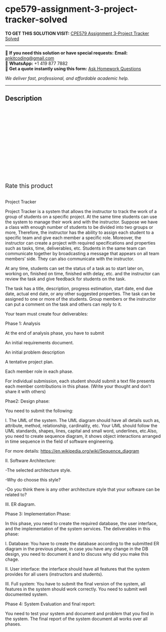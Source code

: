 # cpe579-assignment-3-project-tracker-solved
**TO GET THIS SOLUTION VISIT:** [CPE579 Assignment 3-Project Tracker Solved](https://www.ankitcodinghub.com/product/cpe579-assignment-3-project-tracker-solved/)


---

📩 **If you need this solution or have special requests:** **Email:** ankitcoding@gmail.com  
📱 **WhatsApp:** +1 419 877 7882  
📄 **Get a quote instantly using this form:** [Ask Homework Questions](https://www.ankitcodinghub.com/services/ask-homework-questions/)

*We deliver fast, professional, and affordable academic help.*

---

<h2>Description</h2>



<div class="kk-star-ratings kksr-auto kksr-align-center kksr-valign-top" data-payload="{&quot;align&quot;:&quot;center&quot;,&quot;id&quot;:&quot;101391&quot;,&quot;slug&quot;:&quot;default&quot;,&quot;valign&quot;:&quot;top&quot;,&quot;ignore&quot;:&quot;&quot;,&quot;reference&quot;:&quot;auto&quot;,&quot;class&quot;:&quot;&quot;,&quot;count&quot;:&quot;0&quot;,&quot;legendonly&quot;:&quot;&quot;,&quot;readonly&quot;:&quot;&quot;,&quot;score&quot;:&quot;0&quot;,&quot;starsonly&quot;:&quot;&quot;,&quot;best&quot;:&quot;5&quot;,&quot;gap&quot;:&quot;4&quot;,&quot;greet&quot;:&quot;Rate this product&quot;,&quot;legend&quot;:&quot;0\/5 - (0 votes)&quot;,&quot;size&quot;:&quot;24&quot;,&quot;title&quot;:&quot;CPE579 Assignment 3-Project Tracker Solved&quot;,&quot;width&quot;:&quot;0&quot;,&quot;_legend&quot;:&quot;{score}\/{best} - ({count} {votes})&quot;,&quot;font_factor&quot;:&quot;1.25&quot;}">

<div class="kksr-stars">

<div class="kksr-stars-inactive">
            <div class="kksr-star" data-star="1" style="padding-right: 4px">


<div class="kksr-icon" style="width: 24px; height: 24px;"></div>
        </div>
            <div class="kksr-star" data-star="2" style="padding-right: 4px">


<div class="kksr-icon" style="width: 24px; height: 24px;"></div>
        </div>
            <div class="kksr-star" data-star="3" style="padding-right: 4px">


<div class="kksr-icon" style="width: 24px; height: 24px;"></div>
        </div>
            <div class="kksr-star" data-star="4" style="padding-right: 4px">


<div class="kksr-icon" style="width: 24px; height: 24px;"></div>
        </div>
            <div class="kksr-star" data-star="5" style="padding-right: 4px">


<div class="kksr-icon" style="width: 24px; height: 24px;"></div>
        </div>
    </div>

<div class="kksr-stars-active" style="width: 0px;">
            <div class="kksr-star" style="padding-right: 4px">


<div class="kksr-icon" style="width: 24px; height: 24px;"></div>
        </div>
            <div class="kksr-star" style="padding-right: 4px">


<div class="kksr-icon" style="width: 24px; height: 24px;"></div>
        </div>
            <div class="kksr-star" style="padding-right: 4px">


<div class="kksr-icon" style="width: 24px; height: 24px;"></div>
        </div>
            <div class="kksr-star" style="padding-right: 4px">


<div class="kksr-icon" style="width: 24px; height: 24px;"></div>
        </div>
            <div class="kksr-star" style="padding-right: 4px">


<div class="kksr-icon" style="width: 24px; height: 24px;"></div>
        </div>
    </div>
</div>


<div class="kksr-legend" style="font-size: 19.2px;">
            <span class="kksr-muted">Rate this product</span>
    </div>
    </div>
&nbsp;

Project Tracker

Project Tracker is a system that allows the instructor to track the work of a group of students on a specific project. At the same time students can use the system to manage their work and with the instructor. Suppose we have a class with enough number of students to be divided into two groups or more, Therefore, the instructor has the ability to assign each student to a specific team and give each member a specific role. Moreover, the instructor can create a project with required specifications and properties such as tasks, time, deliverables, etc. Students in the same team can communicate together by broadcasting a message that appears on all team members’ side. They can also communicate with the instructor.

At any time, students can set the status of a task as to start later on, working on, finished on time, finished with delay, etc. and the instructor can review the task and give feedback for students on the task.

The task has a title, description, progress estimation, start date, end due date, actual end date, or any other suggested properties. The task can be assigned to one or more of the students. Group members or the instructor can put a comment on the task and others can reply to it.

Your team must create four deliverables:

Phase 1: Analysis

At the end of analysis phase, you have to submit

An initial requirements document.

An initial problem description

A tentative project plan.

Each member role in each phase.

For individual submission, each student should submit a text file presents each member contributions in this phase. (Write your thought and don’t share it with others)

Phae2: Design phase:

You need to submit the following:

I. The UML of the system. The UML diagram should have all details such as, attribute, method, relationship, cardinality, etc. Your UML should follow the UML standards, shapes, lines, capital and small word, underlines, etc.Also, you need to create sequence diagram, it shows object interactions arranged in time sequence in the field of software engineering.

For more details: https://en.wikipedia.org/wiki/Sequence_diagram

II. Software Architecture:

-The selected architecture style.

-Why do choose this style?

-Do you think there is any other architecture style that your software can be related to?

III. ER diagram.

Phase 3: Implementation Phase:

In this phase, you need to create the required database, the user interface, and the implementation of the system services. The deliverables in this phase:

I. Database: You have to create the database according to the submitted ER diagram in the previous phase, in case you have any change in the DB design, you need to document it and to discuss why did you make this chage.

II. User interface: the interface should have all features that the system provides for all users (instructors and students).

III. Full system: You have to submit the final version of the system, all features in the system should work correctly. You need to submit well documented system.

Phase 4: System Evaluation and final report:

You need to test your system and document and problem that you find in the system. The final report of the system document all works over all phases.
